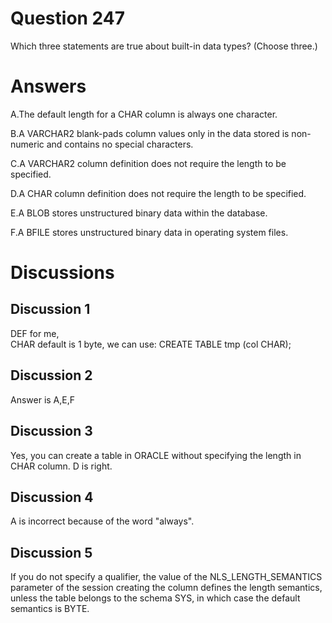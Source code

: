 # Question 247
Which three statements are true about built-in data types? (Choose three.)

# Answers
A.The default length for a CHAR column is always one character.

B.A VARCHAR2 blank-pads column values only in the data stored is non-numeric and contains no special characters.

C.A VARCHAR2 column definition does not require the length to be specified.

D.A CHAR column definition does not require the length to be specified.

E.A BLOB stores unstructured binary data within the database.

F.A BFILE stores unstructured binary data in operating system files.

# Discussions
## Discussion 1
DEF for me,    
CHAR default is 1 byte, 
we can use: CREATE TABLE tmp (col CHAR);

## Discussion 2
Answer is A,E,F

## Discussion 3
Yes, you can create a table in ORACLE without specifying the length in CHAR column.
D is right.

## Discussion 4
A is incorrect because of the word "always".

## Discussion 5
If you do not specify a qualifier, the value of the NLS_LENGTH_SEMANTICS parameter of the session creating the column defines the length semantics, unless the table belongs to the schema SYS, in which case the default semantics is BYTE.

